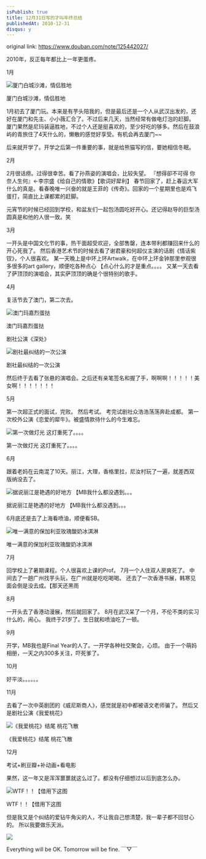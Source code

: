```yaml
---
isPublish: true
title: 12月31日写的才叫年终总结
publishedAt: 2010-12-31
disqus: y
---
```


original link: https://www.douban.com/note/125442027/

2010年，反正每年都比上一年更蛋疼。


1月

![厦门白城沙滩，情侣胜地](../../assets/images/2010-summary/p125442027-1.jpg)

厦门白城沙滩，情侣胜地


1月初去了厦门玩。本来是有芋头陪我的，但是最后还是一个人从武汉出发的，还好在厦门和先主、小小薇汇合了。不过后来几天，当然经常有做电灯泡的赶脚。
厦门果然是尼玛装逼胜地，不过个人还是挺喜欢的，至少好吃的够多。然后在鼓浪屿的青旅住了4天什么的，懒散的感觉好享受。有机会再去厦门~~

后来就开学了。开学之后第一件重要的事，就是给熊猫写的信，要她相信冬眠。


2月

2月很话痨。过得很幸苦。看了孙燕姿的演唱会，比较失望。
『想得卻不可得 你奈人生何』←李宗盛《给自己的情歌》【歌词好犀利】
春节回家了，赶上春运大军什么的真是。看春晚唯一兴奋的就是王菲的《传奇》。回家的一个星期里也是鸡飞蛋打，简直比上课都累的赶脚。

元宵节的时候已经回到学校，和盆友们一起包汤圆吃好开心。还记得赵导的巨型汤圆真是和他的人很一致。笑



3月

一开头是中国文化节的事，热干面超受欢迎，全部售罄，连本带利都赚回来什么的开心死我了。
然后香港艺术节的时候去看了谢君豪和何超仪主演的话剧《情话紫钗》，个人很喜欢。
某一天晚上是中环上环Artwalk，在中环上环金钟那里参观很多很多的art gallery，顺便吃各种点心 【点心什么的才是重点。。。。
又某一天去看了萨顶顶的演唱会，其实萨顶顶的确是个很特别的歌手。


4月

复活节去了澳门，第二次去。

![澳门玛嘉烈蛋挞](../../assets/images/2010-summary/p125442027-3.jpg)

澳门玛嘉烈蛋挞


剧社公演《深处》

![剧社最纠结的一次公演](../../assets/images/2010-summary/p125442027-4.jpg)

剧社最纠结的一次公演


然后终于去看了张悬的演唱会。之后还有亲笔签名和握了手，啊啊啊！！！！！美女啊！！！！！！！


5月

第一次超正式的面试，完败。
然后考试。
考完试剧社众浩浩荡荡奔赴成都。
第一次校外公演《恋爱的犀牛》。被盛情款待什么的今生难忘。

![第一次做灯光  这灯重死了。。。。](../../assets/images/2010-summary/p125442027-5.jpg)

第一次做灯光 这灯重死了。。。。





6月

跟着老妈在云南混了10天。丽江，大理，香格里拉，尼汝村玩了一遍，就差西双版纳没去了。

![据说丽江是艳遇的好地方 【MB我什么都没遇到。。。](../../assets/images/2010-summary/p125442027-6.jpg)

据说丽江是艳遇的好地方 【MB我什么都没遇到。。。


6月底还是去了上海看喷油，顺便看SB。

![唯一满意的保加利亚玫瑰酸奶冰淇淋](../../assets/images/2010-summary/p125442027-7.jpg)

唯一满意的保加利亚玫瑰酸奶冰淇淋





7月

回学校上了暑期课程。个人很喜欢上课的Prof。
7月一个人住双人房爽死了。
中间去了一趟广州找芋头玩，在广州就是吃吃喝喝。
还去了一次香港书展，韩寒见面会倒是没去成。【那天还黑雨


8月

一开头去了香港动漫展，然后就回家了。
8月在武汉呆了一个月，不伦不类的实习什么的，闹心。
我终于21岁了。生日就和喷油吃了一顿。


9月

开学，MB我也是Final Year的人了。一开学各种社交聚会，心烦。
由于一个萌妈相册，一天之内300多关注，吓死爹了。


10月

好平淡。。。。。。


11月

去看了一次中英剧团的《威尼斯商人》，感觉就是初中都被语文老师骗了。
然后又是剧社公演《我爱桃花》

![《我爱桃花》结尾 桃花飞散](../../assets/images/2010-summary/p125442027-8.jpg)

《我爱桃花》结尾 桃花飞散




12月

考试+刷豆瓣+补动画+看电影





果然，这一年又是浑浑噩噩就这么过了。都没有仔细想过以后到底怎么办。

![WTF！！【借用下这图](../../assets/images/2010-summary/p125442027-9.jpg)

WTF！！【借用下这图



但是我又是个纠结的爱钻牛角尖的人，不让我自己想清楚，我一辈子都不回甘心的。
所以我要做乐天派。

![](../../assets/images/2010-summary/p125442027-10.jpg)




Everything will be OK. Tomorrow will be fine. ￣▽￣
